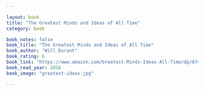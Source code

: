 ```yaml
---

layout: book
title: "The Greatest Minds and Ideas of All Time"
category: book

book_notes: false
book_title: "The Greatest Minds and Ideas of All Time"
book_author: "Will Durant"
book_rating: 6
book_link: "https://www.amazon.com/Greatest-Minds-Ideas-All-Time/dp/0743235533"
book_read_year: 2016
book_image: "greatest-ideas.jpg"

---
```

